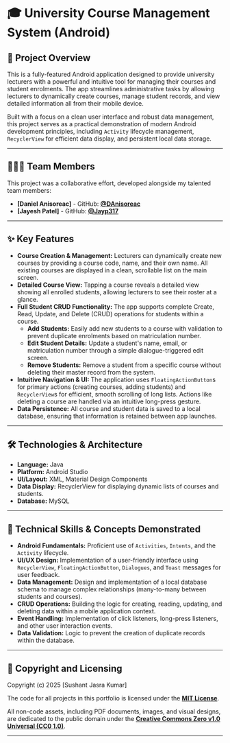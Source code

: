 # 🎓 University Course Management System (Android)

## 📝 Project Overview

This is a fully-featured Android application designed to provide university lecturers with a powerful and intuitive tool for managing their courses and student enrolments. The app streamlines administrative tasks by allowing lecturers to dynamically create courses, manage student records, and view detailed information all from their mobile device.

Built with a focus on a clean user interface and robust data management, this project serves as a practical demonstration of modern Android development principles, including `Activity` lifecycle management, `RecyclerView` for efficient data display, and persistent local data storage.

---

## 🧑‍🤝‍🧑 Team Members

This project was a collaborative effort, developed alongside my talented team members:

* **[Daniel Anisoreac]** - GitHub: **[@DAnisoreac](https://github.com/DAnisoreac)**
* **[Jayesh Patel]** - GitHub: **[@Jayp317](https://github.com/Jayp317)**

---

## ✨ Key Features

* **Course Creation & Management:** Lecturers can dynamically create new courses by providing a course code, name, and their own name. All existing courses are displayed in a clean, scrollable list on the main screen.
* **Detailed Course View:** Tapping a course reveals a detailed view showing all enrolled students, allowing lecturers to see their roster at a glance.
* **Full Student CRUD Functionality:** The app supports complete Create, Read, Update, and Delete (CRUD) operations for students within a course.
    * **Add Students:** Easily add new students to a course with validation to prevent duplicate enrolments based on matriculation number.
    * **Edit Student Details:** Update a student's name, email, or matriculation number through a simple dialogue-triggered edit screen.
    * **Remove Students:** Remove a student from a specific course without deleting their master record from the system.
* **Intuitive Navigation & UI:** The application uses `FloatingActionButton`s for primary actions (creating courses, adding students) and `RecyclerView`s for efficient, smooth scrolling of long lists. Actions like deleting a course are handled via an intuitive long-press gesture.
* **Data Persistence:** All course and student data is saved to a local database, ensuring that information is retained between app launches.

---

## 🛠️ Technologies & Architecture

* **Language:** Java
* **Platform:** Android Studio
* **UI/Layout:** XML, Material Design Components
* **Data Display:** RecyclerView for displaying dynamic lists of courses and students.
* **Database:** MySQL

---

## 🧠 Technical Skills & Concepts Demonstrated

* **Android Fundamentals:** Proficient use of `Activities`, `Intents`, and the `Activity` lifecycle.
* **UI/UX Design:** Implementation of a user-friendly interface using `RecyclerView`, `FloatingActionButton`, `Dialogues`, and `Toast` messages for user feedback.
* **Data Management:** Design and implementation of a local database schema to manage complex relationships (many-to-many between students and courses).
* **CRUD Operations:** Building the logic for creating, reading, updating, and deleting data within a mobile application context.
* **Event Handling:** Implementation of click listeners, long-press listeners, and other user interaction events.
* **Data Validation:** Logic to prevent the creation of duplicate records within the database.

---

## 📄 Copyright and Licensing
Copyright (c) 2025 [Sushant Jasra Kumar]

The code for all projects in this portfolio is licensed under the **[MIT License](https://github.com/sushant1203/sushant1203/blob/main/LICENSE)**.

All non-code assets, including PDF documents, images, and visual designs, are dedicated to the public domain under the **[Creative Commons Zero v1.0 Universal (CC0 1.0)](https://github.com/sushant1203/sushant1203/blob/main/LICENSE2)**.

---
